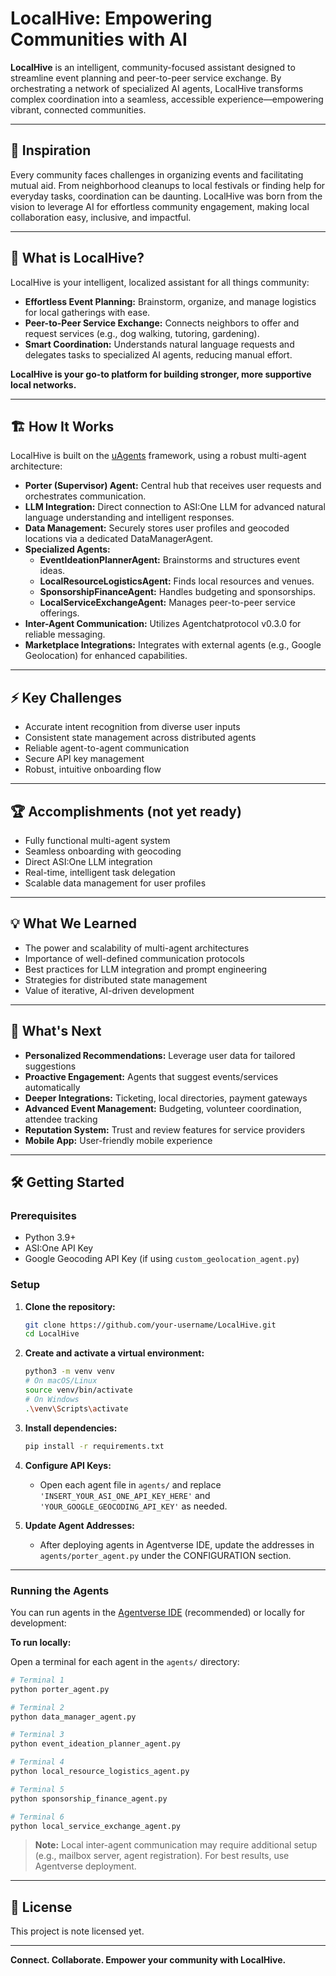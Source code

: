 # LocalHive: Empowering Communities with AI

**LocalHive** is an intelligent, community-focused assistant designed to streamline event planning and peer-to-peer service exchange. By orchestrating a network of specialized AI agents, LocalHive transforms complex coordination into a seamless, accessible experience—empowering vibrant, connected communities.

---

## 🚀 Inspiration

Every community faces challenges in organizing events and facilitating mutual aid. From neighborhood cleanups to local festivals or finding help for everyday tasks, coordination can be daunting. LocalHive was born from the vision to leverage AI for effortless community engagement, making local collaboration easy, inclusive, and impactful.

---

## 🧠 What is LocalHive?

LocalHive is your intelligent, localized assistant for all things community:

- **Effortless Event Planning:** Brainstorm, organize, and manage logistics for local gatherings with ease.
- **Peer-to-Peer Service Exchange:** Connects neighbors to offer and request services (e.g., dog walking, tutoring, gardening).
- **Smart Coordination:** Understands natural language requests and delegates tasks to specialized AI agents, reducing manual effort.

**LocalHive is your go-to platform for building stronger, more supportive local networks.**

---

## 🏗️ How It Works

LocalHive is built on the [uAgents](https://github.com/fetchai/uAgents) framework, using a robust multi-agent architecture:

- **Porter (Supervisor) Agent:** Central hub that receives user requests and orchestrates communication.
- **LLM Integration:** Direct connection to ASI:One LLM for advanced natural language understanding and intelligent responses.
- **Data Management:** Securely stores user profiles and geocoded locations via a dedicated DataManagerAgent.
- **Specialized Agents:**
    - **EventIdeationPlannerAgent:** Brainstorms and structures event ideas.
    - **LocalResourceLogisticsAgent:** Finds local resources and venues.
    - **SponsorshipFinanceAgent:** Handles budgeting and sponsorships.
    - **LocalServiceExchangeAgent:** Manages peer-to-peer service offerings.
- **Inter-Agent Communication:** Utilizes Agentchatprotocol v0.3.0 for reliable messaging.
- **Marketplace Integrations:** Integrates with external agents (e.g., Google Geolocation) for enhanced capabilities.

---

## ⚡ Key Challenges

- Accurate intent recognition from diverse user inputs
- Consistent state management across distributed agents
- Reliable agent-to-agent communication
- Secure API key management
- Robust, intuitive onboarding flow

---

## 🏆 Accomplishments (not yet ready)

- Fully functional multi-agent system
- Seamless onboarding with geocoding
- Direct ASI:One LLM integration
- Real-time, intelligent task delegation
- Scalable data management for user profiles

---

## 💡 What We Learned

- The power and scalability of multi-agent architectures
- Importance of well-defined communication protocols
- Best practices for LLM integration and prompt engineering
- Strategies for distributed state management
- Value of iterative, AI-driven development

---

## 🔮 What's Next

- **Personalized Recommendations:** Leverage user data for tailored suggestions
- **Proactive Engagement:** Agents that suggest events/services automatically
- **Deeper Integrations:** Ticketing, local directories, payment gateways
- **Advanced Event Management:** Budgeting, volunteer coordination, attendee tracking
- **Reputation System:** Trust and review features for service providers
- **Mobile App:** User-friendly mobile experience

---

## 🛠️ Getting Started

### Prerequisites

- Python 3.9+
- ASI:One API Key
- Google Geocoding API Key (if using `custom_geolocation_agent.py`)

### Setup

1. **Clone the repository:**
     ```bash
     git clone https://github.com/your-username/LocalHive.git
     cd LocalHive
     ```

2. **Create and activate a virtual environment:**
     ```bash
     python3 -m venv venv
     # On macOS/Linux
     source venv/bin/activate
     # On Windows
     .\venv\Scripts\activate
     ```

3. **Install dependencies:**
     ```bash
     pip install -r requirements.txt
     ```

4. **Configure API Keys:**
     - Open each agent file in `agents/` and replace `'INSERT_YOUR_ASI_ONE_API_KEY_HERE'` and `'YOUR_GOOGLE_GEOCODING_API_KEY'` as needed.

5. **Update Agent Addresses:**
     - After deploying agents in Agentverse IDE, update the addresses in `agents/porter_agent.py` under the CONFIGURATION section.

---

### Running the Agents

You can run agents in the [Agentverse IDE](https://agentverse.ai/) (recommended) or locally for development:

**To run locally:**

Open a terminal for each agent in the `agents/` directory:

```bash
# Terminal 1
python porter_agent.py

# Terminal 2
python data_manager_agent.py

# Terminal 3
python event_ideation_planner_agent.py

# Terminal 4
python local_resource_logistics_agent.py

# Terminal 5
python sponsorship_finance_agent.py

# Terminal 6
python local_service_exchange_agent.py
```

> **Note:** Local inter-agent communication may require additional setup (e.g., mailbox server, agent registration). For best results, use Agentverse deployment.

---

## 📄 License

This project is note licensed yet.

---

**Connect. Collaborate. Empower your community with LocalHive.**